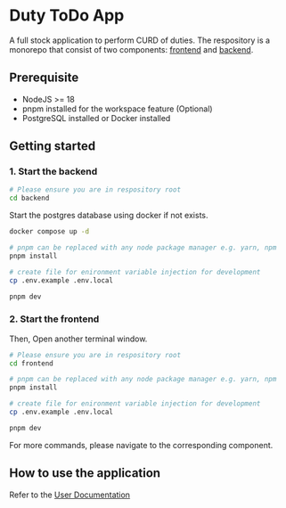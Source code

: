 # Duty ToDo App

A full stock application to perform CURD of duties. The respository is a monorepo that consist of two components: [frontend](./frontend) and [backend](./backend).

## Prerequisite

- NodeJS >= 18
- pnpm installed for the workspace feature (Optional)
- PostgreSQL installed or Docker installed

## Getting started

### 1. Start the backend

```sh
# Please ensure you are in respository root
cd backend
```

Start the postgres database using docker if not exists.

```sh
docker compose up -d
```

```sh
# pnpm can be replaced with any node package manager e.g. yarn, npm
pnpm install
```

```sh
# create file for enironment variable injection for development
cp .env.example .env.local
```

```sh
pnpm dev
```

### 2. Start the frontend

Then, Open another terminal window.

```sh
# Please ensure you are in respository root
cd frontend
```

```sh
# pnpm can be replaced with any node package manager e.g. yarn, npm
pnpm install
```

```sh
# create file for enironment variable injection for development
cp .env.example .env.local
```

```sh
pnpm dev
```

For more commands, please navigate to the corresponding component.


## How to use the application
Refer to the [User Documentation](./doc/)